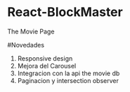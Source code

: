 # React-BlockMaster
The Movie Page

#Novedades
1) Responsive design
2) Mejora del Carousel
3) Integracion con la api the movie db
4) Paginacion y intersection observer
